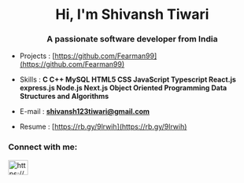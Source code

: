 <h1 align="center">Hi, I'm Shivansh Tiwari</h1>
<h3 align="center">A passionate software developer from India</h3>

- Projects : [https://github.com/Fearman99](https://github.com/Fearman99)

- Skills : **C C++ MySQL HTML5 CSS JavaScript Typescript React.js express.js Node.js Next.js Object Oriented Programming Data Structures and Algorithms**

- E-mail : **shivansh123tiwari@gmail.com**

- Resume :  [https://rb.gy/9lrwih](https://rb.gy/9lrwih)

<h3 align="left">Connect with me:</h3>
<p align="left">
<a href="https://linkedin.com/in/https://www.linkedin.com/in/shivansh-tiwari-a05a57235" target="blank"><img align="center" src="https://raw.githubusercontent.com/rahuldkjain/github-profile-readme-generator/master/src/images/icons/Social/linked-in-alt.svg" alt="https://www.linkedin.com/in/shivansh-tiwari-a05a57235" height="30" width="40" /></a>
</p>

